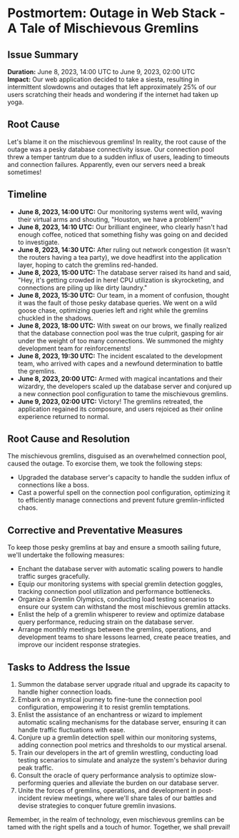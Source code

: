 # Postmortem: Outage in Web Stack - A Tale of Mischievous Gremlins

## Issue Summary
**Duration:** June 8, 2023, 14:00 UTC to June 9, 2023, 02:00 UTC  
**Impact:** Our web application decided to take a siesta, resulting in intermittent slowdowns and outages that left approximately 25% of our users scratching their heads and wondering if the internet had taken up yoga.

## Root Cause
Let's blame it on the mischievous gremlins! In reality, the root cause of the outage was a pesky database connectivity issue. Our connection pool threw a temper tantrum due to a sudden influx of users, leading to timeouts and connection failures. Apparently, even our servers need a break sometimes!

## Timeline
- **June 8, 2023, 14:00 UTC:** Our monitoring systems went wild, waving their virtual arms and shouting, "Houston, we have a problem!"
- **June 8, 2023, 14:10 UTC:** Our brilliant engineer, who clearly hasn't had enough coffee, noticed that something fishy was going on and decided to investigate.
- **June 8, 2023, 14:30 UTC:** After ruling out network congestion (it wasn't the routers having a tea party), we dove headfirst into the application layer, hoping to catch the gremlins red-handed.
- **June 8, 2023, 15:00 UTC:** The database server raised its hand and said, "Hey, it's getting crowded in here! CPU utilization is skyrocketing, and connections are piling up like dirty laundry."
- **June 8, 2023, 15:30 UTC:** Our team, in a moment of confusion, thought it was the fault of those pesky database queries. We went on a wild goose chase, optimizing queries left and right while the gremlins chuckled in the shadows.
- **June 8, 2023, 18:00 UTC:** With sweat on our brows, we finally realized that the database connection pool was the true culprit, gasping for air under the weight of too many connections. We summoned the mighty development team for reinforcements!
- **June 8, 2023, 19:30 UTC:** The incident escalated to the development team, who arrived with capes and a newfound determination to battle the gremlins.
- **June 8, 2023, 20:00 UTC:** Armed with magical incantations and their wizardry, the developers scaled up the database server and conjured up a new connection pool configuration to tame the mischievous gremlins.
- **June 9, 2023, 02:00 UTC:** Victory! The gremlins retreated, the application regained its composure, and users rejoiced as their online experience returned to normal.

## Root Cause and Resolution
The mischievous gremlins, disguised as an overwhelmed connection pool, caused the outage. To exorcise them, we took the following steps:
- Upgraded the database server's capacity to handle the sudden influx of connections like a boss.
- Cast a powerful spell on the connection pool configuration, optimizing it to efficiently manage connections and prevent future gremlin-inflicted chaos.

## Corrective and Preventative Measures
To keep those pesky gremlins at bay and ensure a smooth sailing future, we'll undertake the following measures:
- Enchant the database server with automatic scaling powers to handle traffic surges gracefully.
- Equip our monitoring systems with special gremlin detection goggles, tracking connection pool utilization and performance bottlenecks.
- Organize a Gremlin Olympics, conducting load testing scenarios to ensure our system can withstand the most mischievous gremlin attacks.
- Enlist the help of a gremlin whisperer to review and optimize database query performance, reducing strain on the database server.
- Arrange monthly meetings between the gremlins, operations, and development teams to share lessons learned, create peace treaties, and improve our incident response strategies.

## Tasks to Address the Issue
1. Summon the database server upgrade ritual and upgrade its capacity to handle higher connection loads.
2. Embark on a mystical journey to fine-tune the connection pool configuration, empowering it to resist gremlin temptations.
3. Enlist the assistance of an enchantress or wizard to implement automatic scaling mechanisms for the database server, ensuring it can handle traffic fluctuations with ease.
4. Conjure up a gremlin detection spell within our monitoring systems, adding connection pool metrics and thresholds to our mystical arsenal.
5. Train our developers in the art of gremlin wrestling, conducting load testing scenarios to simulate and analyze the system's behavior during peak traffic.
6. Consult the oracle of query performance analysis to optimize slow-performing queries and alleviate the burden on our database server.
7. Unite the forces of gremlins, operations, and development in post-incident review meetings, where we'll share tales of our battles and devise strategies to conquer future gremlin invasions.

Remember, in the realm of technology, even mischievous gremlins can be tamed with the right spells and a touch of humor. Together, we shall prevail!

